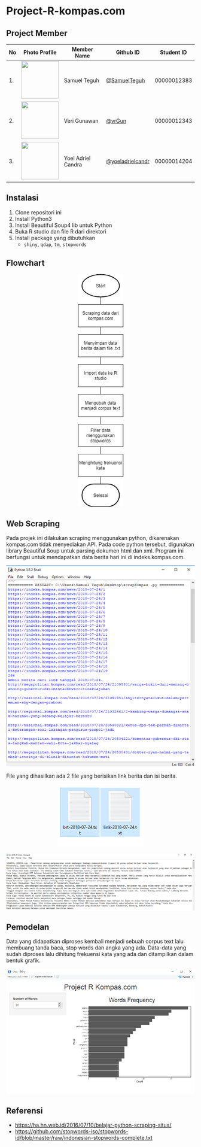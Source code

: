 # Project-R-kompas.com

## Project Member
| No | Photo Profile | Member Name | Github ID | Student ID |
| ------ | ------ | ------ | ------ | ------ |
| 1. | <img src="https://avatars.githubusercontent.com/SamuelTeguh" width=100 height=100 /> | Samuel Teguh | <a title="SamuelTeguh" href="https://github.com/SamuelTeguh">@SamuelTeguh</a> | 00000012383 | 
| 2. | <img src="https://avatars.githubusercontent.com/vrGun" width=100 height=100 /> | Veri Gunawan | <a title="vrGun" href="https://github.com/vrGun">@vrGun</a> | 00000012343 | 
| 3. | <img src="https://avatars.githubusercontent.com/yoeladrielcandr" width=100 height=100/> | Yoel Adriel Candra | <a title="yoeladrielcandr" href="https://github.com/yoeladrielcandr">@yoeladrielcandr</a> | 00000014204 |

## Instalasi

1. Clone repositori ini
2. Install Python3
3. Install Beautiful Soup4 lib untuk Python
4. Buka R studio dan file R dari direktori
5. Install package yang dibutuhkan
   - `shiny`, `qdap`, `tm`, `stopwords`
   
## Flowchart

<p align="center"><img src="https://github.com/SamuelTeguh/Project-R-kompas.com/blob/master/Image/workflow.jpg"/></p>

## Web Scraping

Pada projek ini dilakukan scraping menggunakan python, dikarenakan kompas.com tidak menyediakan API.
Pada code python tersebut, digunakan library Beautiful Soup untuk parsing dokumen html dan xml.
Program ini berfungsi untuk mendapatkan data berita hari ini di indeks.kompas.com.

<p align="center"><img src="https://github.com/SamuelTeguh/Project-R-kompas.com/blob/master/Image/ss1.png"/></p>

File yang dihasilkan ada 2 file yang berisikan link berita dan isi berita.

<p align="center"><img src="https://github.com/SamuelTeguh/Project-R-kompas.com/blob/master/Image/ss2.png"/></p>
<p align="center"><img src="https://github.com/SamuelTeguh/Project-R-kompas.com/blob/master/Image/ss3.png"/></p>

## Pemodelan

Data yang didapatkan diproses kembali menjadi sebuah corpus text lalu membuang tanda baca, stop words dan angka
yang ada.
Data-data yang sudah diproses lalu dihitung frekuensi kata yang ada dan ditampilkan dalam bentuk grafik.

<p align="center"><img src="https://github.com/SamuelTeguh/Project-R-kompas.com/blob/7ffc0fa16da4abd8e163674330c08306e832d8b3/Image/ss4.png"/></p>

## Referensi
  - https://ha.hn.web.id/2016/07/10/belajar-python-scraping-situs/
  - https://github.com/stopwords-iso/stopwords-id/blob/master/raw/indonesian-stopwords-complete.txt
